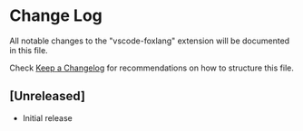 # Change Log

All notable changes to the "vscode-foxlang" extension will be documented in this file.

Check [Keep a Changelog](http://keepachangelog.com/) for recommendations on how to structure this file.

## [Unreleased]

- Initial release